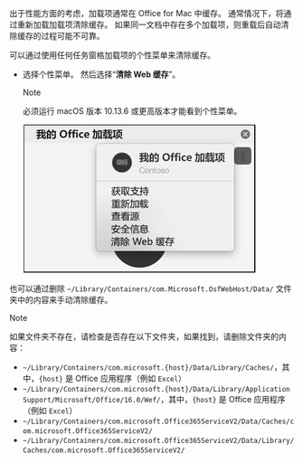 出于性能方面的考虑，加载项通常在 Office for Mac 中缓存。 通常情况下，将通过重新加载加载项清除缓存。 如果同一文档中存在多个加载项，则重载后自动清除缓存的过程可能不可靠。

可以通过使用任何任务窗格加载项的个性菜单来清除缓存。
- 选择个性菜单。 然后选择“**清除 Web 缓存**”。
    > [!NOTE]
    > 必须运行 macOS 版本 10.13.6 或更高版本才能看到个性菜单。

    ![个性菜单上“清除 Web 缓存”选项的屏幕截图](../images/mac-clear-cache-menu.png)

也可以通过删除 `~/Library/Containers/com.Microsoft.OsfWebHost/Data/` 文件夹中的内容来手动清除缓存。

> [!NOTE]
> 如果文件夹不存在，请检查是否存在以下文件夹，如果找到，请删除文件夹的内容：
>    - `~/Library/Containers/com.microsoft.{host}/Data/Library/Caches/`，其中，`{host}` 是 Office 应用程序（例如 `Excel`）
>    - `~/Library/Containers/com.microsoft.{host}/Data/Library/Application Support/Microsoft/Office/16.0/Wef/`，其中，`{host}` 是 Office 应用程序（例如 `Excel`）
>    - `~/Library/Containers/com.microsoft.Office365ServiceV2/Data/Caches/com.microsoft.Office365ServiceV2/`
>    - `~/Library/Containers/com.microsoft.Office365ServiceV2/Data/Library/Caches/com.microsoft.Office365ServiceV2/`
